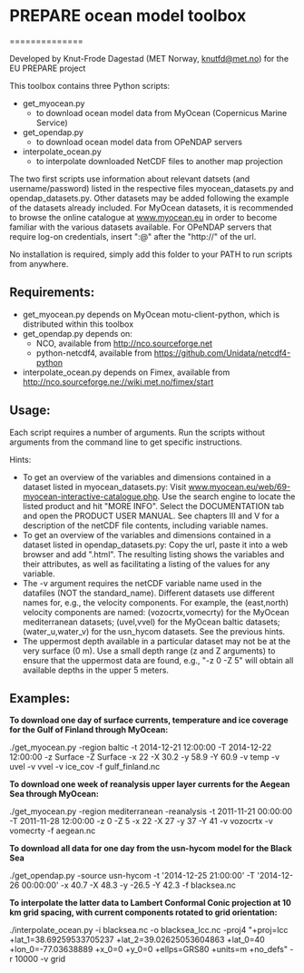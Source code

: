 # PREPARE ocean model toolbox
==============

Developed by Knut-Frode Dagestad 
   (MET Norway, knutfd@met.no)
   for the EU PREPARE project


This toolbox contains three Python scripts:

- get_myocean.py
    - to download ocean model data from MyOcean (Copernicus Marine Service)
- get_opendap.py
    - to download ocean model data from OPeNDAP servers
- interpolate_ocean.py
    - to interpolate downloaded NetCDF files to another map projection

The two first scripts use information about relevant datsets (and
username/password) listed in the respective files myocean_datasets.py
and opendap_datasets.py. Other datasets may be added following the
example of the datasets already included. For MyOcean datasets, it is
recommended to browse the online catalogue at www.myocean.eu in order
to become familiar with the various datasets available. For OPeNDAP
servers that require log-on credentials, insert "<userid>:<passwd>@"
after the "http://" of the url.


No installation is required, simply add this folder to your PATH to run scripts from anywhere.


Requirements:
--------------
- get_myocean.py depends on MyOcean motu-client-python, which is distributed within this toolbox
- get_opendap.py depends on:
    - NCO, available from http://nco.sourceforge.net
    - python-netcdf4, available from https://github.com/Unidata/netcdf4-python
- interpolate_ocean.py depends on Fimex, available from 
        http://nco.sourceforge.ne://wiki.met.no/fimex/start


Usage:
--------------

Each script requires a number of arguments. Run the scripts without arguments from the command line to get specific instructions.

Hints:
- To get an overview of the variables and dimensions contained in a dataset listed in myocean_datasets.py: Visit www.myocean.eu/web/69-myocean-interactive-catalogue.php. Use the search engine to locate the listed product and hit "MORE INFO". Select the DOCUMENTATION tab and open the PRODUCT USER MANUAL. See chapters III and V for a description of the netCDF file contents, including variable names.  
- To get an overview of the variables and dimensions contained in a dataset listed in opendap_datasets.py: Copy the url, paste it into a web browser and add ".html". The resulting listing shows the variables and their attributes, as well as facilitating a listing of the values for any variable. 
- The -v argument requires the netCDF variable name used in the datafiles (NOT the standard_name). Different datasets use different names for, e.g., the velocity components. For example, the (east,north) velocity components are named: (vozocrtx,vomecrty) for the MyOcean mediterranean datasets; (uvel,vvel) for the MyOcean baltic datasets; (water_u,water_v) for the usn_hycom datasets. See the previous hints. 
- The uppermost depth available in a particular dataset may not be at the very surface (0 m). Use a small depth range (z and Z arguments) to ensure that the uppermost data are found, e.g., "-z 0 -Z 5" will obtain all available depths in the upper 5 meters.
 

Examples:
--------------

**To download one day of surface currents, temperature and ice coverage for the Gulf of Finland through MyOcean:**

./get_myocean.py -region baltic -t 2014-12-21 12:00:00 -T 2014-12-22 12:00:00 -z Surface -Z Surface  -x 22 -X 30.2 -y 58.9 -Y 60.9 -v temp -v uvel -v vvel -v ice_cov -f gulf_finland.nc

**To download one week of reanalysis upper layer currents for the Aegean Sea through MyOcean:**

./get_myocean.py -region mediterranean -reanalysis -t 2011-11-21 00:00:00 -T 2011-11-28 12:00:00 -z 0 -Z 5  -x 22 -X 27 -y 37 -Y 41 -v vozocrtx -v vomecrty -f aegean.nc

**To download all data for one day from the usn-hycom model for the Black Sea**

./get_opendap.py -source usn-hycom -t '2014-12-25 21:00:00' -T '2014-12-26 00:00:00'  -x 40.7 -X 48.3 -y -26.5 -Y 42.3 -f blacksea.nc

**To interpolate the latter data to Lambert Conformal Conic projection at 10 km grid spacing, with current components rotated to grid orientation:**

./interpolate_ocean.py -i blacksea.nc -o blacksea_lcc.nc -proj4 "+proj=lcc +lat_1=38.69259533705237 +lat_2=39.02625053604863 +lat_0=40 +lon_0=-77.03638889 +x_0=0 +y_0=0 +ellps=GRS80 +units=m +no_defs" -r 10000 -v grid
